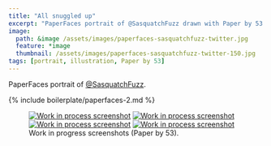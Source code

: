 ```yaml
---
title: "All snuggled up"
excerpt: "PaperFaces portrait of @SasquatchFuzz drawn with Paper by 53 on an iPad."
image: 
  path: &image /assets/images/paperfaces-sasquatchfuzz-twitter.jpg 
  feature: *image
  thumbnail: /assets/images/paperfaces-sasquatchfuzz-twitter-150.jpg
tags: [portrait, illustration, Paper by 53]
---
```


PaperFaces portrait of <a href="http://twitter.com/SasquatchFuzz">@SasquatchFuzz</a>.

{% include boilerplate/paperfaces-2.md %}

<figure class="half">
	<a href="/assets/images/paperfaces-sasquatchfuzz-process-1-lg.jpg"><img src="/assets/images/paperfaces-sasquatchfuzz-process-1-600.jpg" alt="Work in process screenshot"></a>
	<a href="/assets/images/paperfaces-sasquatchfuzz-process-2-lg.jpg"><img src="/assets/images/paperfaces-sasquatchfuzz-process-2-600.jpg" alt="Work in process screenshot"></a>
	<a href="/assets/images/paperfaces-sasquatchfuzz-process-3-lg.jpg"><img src="/assets/images/paperfaces-sasquatchfuzz-process-3-600.jpg" alt="Work in process screenshot"></a>
	<a href="/assets/images/paperfaces-sasquatchfuzz-process-4-lg.jpg"><img src="/assets/images/paperfaces-sasquatchfuzz-process-4-600.jpg" alt="Work in process screenshot"></a>
	<figcaption>Work in progress screenshots (Paper by 53).</figcaption>
</figure>

